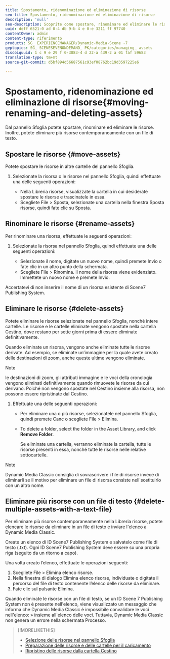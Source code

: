 ```yaml
---
title: Spostamento, ridenominazione ed eliminazione di risorse
seo-title: Spostamento, ridenominazione ed eliminazione di risorse
description: 'null'
seo-description: Scoprite come spostare, rinominare ed eliminare le risorse.
uuid: deff 6521-0 ad 0-4 db 9-b 4 e 0-e 3211 ff 97740
contentOwner: admin
content-type: riferimento
products: SG_ EXPERIENCEMANAGER/Dynamic-Media-Scene -7
geptopics: SG_ SCENESEVENONDEMAND_ PK/categories/managing_ assets
discoiquuid: 1 c 9 e 29 f 0-3083-4 d 22-a 439-2 a 01 faf 59683
translation-type: tm+mt
source-git-commit: d5bf894d56687561c93ef08762bc19d3597225e6

---
```



# Spostamento, ridenominazione ed eliminazione di risorse{#moving-renaming-and-deleting-assets}

Dal pannello Sfoglia potete spostare, rinominare ed eliminare le risorse. Inoltre, potete eliminare più risorse contemporaneamente con un file di testo.

## Spostare le risorse {#move-assets}

Potete spostare le risorse in altre cartelle del pannello Sfoglia.

1. Selezionate la risorsa o le risorse nel pannello Sfoglia, quindi effettuate una delle seguenti operazioni:

   * Nella Libreria risorse, visualizzate la cartella in cui desiderate spostare le risorse e trascinatele in essa.
   * Scegliete File &gt; Sposta, selezionate una cartella nella finestra Sposta risorse, quindi fate clic su Sposta.

## Rinominare le risorse {#rename-assets}

Per rinominare una risorsa, effettuate le seguenti operazioni:

1. Selezionate la risorsa nel pannello Sfoglia, quindi effettuate una delle seguenti operazioni:

   * Selezionate il nome, digitate un nuovo nome, quindi premete Invio o fate clic in un altro punto della schermata.
   * Scegliete File &gt; Rinomina. Il nome della risorsa viene evidenziato. Immettete un nuovo nome e premete Invio.

Accertatevi di non inserire il nome di un risorsa esistente di Scene7 Publishing System.

## Eliminare le risorse {#delete-assets}

Potete eliminare le risorse selezionate nel pannello Sfoglia, nonché intere cartelle. Le risorse e le cartelle eliminate vengono spostate nella cartella Cestino, dove restano per sette giorni prima di essere eliminate definitivamente. 

Quando eliminate un risorsa, vengono anche eliminate tutte le risorse derivate. Ad esempio, se eliminate un’immagine per la quale avete creato delle destinazioni di zoom, anche queste ultime vengono eliminate.

>[!NOTE]
>
>le destinazioni di zoom, gli attributi immagine e le voci della cronologia vengono eliminati definitivamente quando rimuovete le risorse da cui derivano. Poiché non vengono spostate nel Cestino insieme alla risorsa, non possono essere ripristinate dal Cestino.

1. Effettuate una delle seguenti operazioni:

   * Per eliminare una o più risorse, selezionatele nel pannello Sfoglia, quindi premete Canc o scegliete File &gt; Elimina.
   * To delete a folder, select the folder in the Asset Library, and click **Remove Folder**.

      Se eliminate una cartella, verranno eliminate la cartella, tutte le risorse presenti in essa, nonché tutte le risorse nelle relative sottocartelle.

>[!NOTE]
>
>Dynamic Media Classic consiglia di sovrascrivere i file di risorse invece di eliminarli se il motivo per eliminare un file di risorsa consiste nell'sostituirlo con un altro nome.

## Eliminare più risorse con un file di testo {#delete-multiple-assets-with-a-text-file}

Per eliminare più risorse contemporaneamente nella Libreria risorse, potete elencare le risorse da eliminare in un file di testo e inviare l'elenco a Dynamic Media Classic.

Create un elenco di ID Scene7 Publishing System e salvatelo come file di testo (.txt). Ogni ID Scene7 Publishing System deve essere su una propria riga (seguito da un ritorno a capo).

Una volta creato l’elenco, effettuate le operazioni seguenti:

1. Scegliete File &gt; Elimina elenco risorse.
1. Nella finestra di dialogo Elimina elenco risorse, individuate o digitate il percorso del file di testo contenente l’elenco delle risorse da eliminare.
1. Fate clic sul pulsante Elimina.

Quando eliminate le risorse con un file di testo, se un ID Scene 7 Publishing System non è presente nell'elenco, viene visualizzato un messaggio che informa che Dynamic Media Classic è impossibile convalidare le voci nell'elenco: » insieme all'elenco delle voci. Tuttavia, Dynamic Media Classic non genera un errore nella schermata Processo.

>[!MORELIKETHIS]
>
>* [Selezione delle risorse nel pannello Sfoglia](selecting-assets-browse-panel.md#selecting_assets_in_the_browse_panel)
>* [Preparazione delle risorse e delle cartelle per il caricamento](uploading-files.md#preparing_your_assets_and_folders_for_uploading)
>* [Ripristino delle risorse dalla cartella Cestino](trash-folder.md#restoring_assets_from_the_trash_folder)

